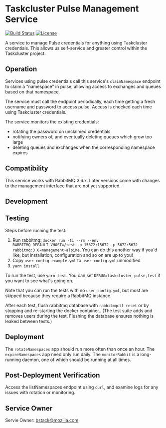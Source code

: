 Taskcluster Pulse Management Service
====================================

[![Build Status](https://travis-ci.org/taskcluster/taskcluster-pulse.svg?branch=master)](https://travis-ci.org/taskcluster/taskcluster-pulse)
[![License](https://img.shields.io/badge/license-MPL%202.0-orange.svg)](http://mozilla.org/MPL/2.0)

A service to manage Pulse credentials for anything using Taskcluster
credentials. This allows us self-service and greater control within the
Taskcluster project.

Operation
---------

Services using pulse credentials call this service's `claimNamespace` endpoint
to claim a "namespace" in pulse, allowing access to exchanges and queues based
on that namespace.

The  service must call the endpoint periodically, each time getting a fresh
username and password to access pulse.  Access is checked each time using
Taskcluster credentials.

The service monitors the existing credentials:

* rotating the password on unclaimed credentials
* notifying owners of, and eventually deleting queues which grow too large
* deleting queues and exchanges when the corresponding namespace expires

Compatibility
-------------

This service works with RabbitMQ 3.6.x.
Later versions come with changes to the management interface that are not yet supported.

Development
-----------

## Testing

Steps before running the test:

1. Run rabbitmq: `docker run -ti --rm --env RABBITMQ_DEFAULT_VHOST=/test -p 15672:15672 -p 5672:5672 rabbitmq:3.6-management-alpine`.  You can do this another way if you'd like, but installation, configuration and so on are up to you!
1. Copy `user-config-example.yml` to `user-config.yml` unmodified
1. `yarn install`

To run the test, use `yarn test`. You can set `DEBUG=taskcluster-pulse,test` if you want to
see what's going on.

Note that you can run the tests with no `user-config.yml`, but most are skipped because they
require a RabbitMQ instance.

After each test, flush rabbitmq database with `rabbitmqctl reset` or by
stopping and re-starting the docker container.. (The test suite adds and
removes users during the test. Flushing the database ensures nothing is leaked
between tests.)

## Deployment

The `rotateNamespaces` app should run more often than once an hour.  The
`expireNamespaces` app need only run daily.  The `monitorRabbit` is a
long-running daemon, one of which should be running at all times.

## Post-Deployment Verification

Access the listNamespaces endpoint using `curl`, and examine logs for any issues with rotation or monitoring.

## Service Owner

Servie Owner: bstack@mozilla.com
